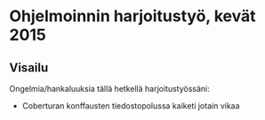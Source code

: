 # Ohjelmoinnin harjoitustyö, kevät 2015

## Visailu

Ongelmia/hankaluuksia tällä hetkellä harjoitustyössäni:
- Coberturan konffausten tiedostopolussa kaiketi jotain vikaa
